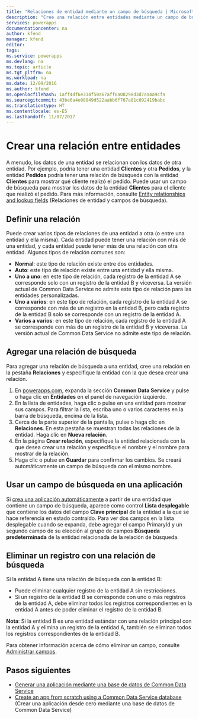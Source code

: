 ```yaml
---
title: "Relaciones de entidad mediante un campo de búsqueda | Microsoft Docs"
description: "Cree una relación entre entidades mediante un campo de búsqueda."
services: powerapps
documentationcenter: na
author: kfend
manager: kfend
editor: 
tags: 
ms.service: powerapps
ms.devlang: na
ms.topic: article
ms.tgt_pltfrm: na
ms.workload: na
ms.date: 12/09/2016
ms.author: kfend
ms.openlocfilehash: 1aff4df6e314f50a67aff6a08298d3d7aa4a9cfa
ms.sourcegitcommit: 43be6a4e08849d522aabb6f767a81c092419babc
ms.translationtype: HT
ms.contentlocale: es-ES
ms.lasthandoff: 11/07/2017
---
```

# <a name="build-a-relationship-between-entities"></a>Crear una relación entre entidades
A menudo, los datos de una entidad se relacionan con los datos de otra entidad. Por ejemplo, podría tener una entidad **Clientes** y otra **Pedidos**, y la entidad **Pedidos** podría tener una relación de búsqueda con la entidad **Clientes** para mostrar qué cliente realizó el pedido. Puede usar un campo de búsqueda para mostrar los datos de la entidad **Clientes** para el cliente que realizó el pedido. Para más información, consulte [Entity relationships and lookup fields](https://docs.microsoft.com/en-us/common-data-service/entity-reference/relationships) (Relaciones de entidad y campos de búsqueda).

## <a name="define-a-relationship"></a>Definir una relación
Puede crear varios tipos de relaciones de una entidad a otra (o entre una entidad y ella misma). Cada entidad puede tener una relación con más de una entidad, y cada entidad puede tener más de una relación con otra entidad. Algunos tipos de relación comunes son:

* **Normal**: este tipo de relación existe entre dos entidades.
* **Auto**: este tipo de relación existe entre una entidad y ella misma.
* **Uno a uno**: en este tipo de relación, cada registro de la entidad A se corresponde solo con un registro de la entidad B y viceversa. La versión actual de Common Data Service no admite este tipo de relación para las entidades personalizadas.
* **Uno a varios**: en este tipo de relación, cada registro de la entidad A se corresponde con más de un registro en la entidad B, pero cada registro de la entidad B solo se corresponde con un registro de la entidad A.
* **Varios a varios**: en este tipo de relación, cada registro de la entidad A se corresponde con más de un registro de la entidad B y viceversa. La versión actual de Common Data Service no admite este tipo de relación.

## <a name="add-a-lookup-relation"></a>Agregar una relación de búsqueda
Para agregar una relación de búsqueda a una entidad, cree una relación en la pestaña **Relaciones** y especifique la entidad con la que desea crear una relación.

1. En [powerapps.com](https://web.powerapps.com), expanda la sección **Common Data Service** y pulse o haga clic en **Entidades** en el panel de navegación izquierdo.
2. En la lista de entidades, haga clic o pulse en una entidad para mostrar sus campos. Para filtrar la lista, escriba uno o varios caracteres en la barra de búsqueda, encima de la lista.
3. Cerca de la parte superior de la pantalla, pulse o haga clic en **Relaciones**. En esta pestaña se muestran todas las relaciones de la entidad. Haga clic en **Nueva relación**.
4. En la página **Crear relación**, especifique la entidad relacionada con la que desea crear una relación y especifique el nombre y el nombre para mostrar de la relación.
5. Haga clic o pulse en **Guardar** para confirmar los cambios. Se creará automáticamente un campo de búsqueda con el mismo nombre.

## <a name="use-a-lookup-field-in-an-app"></a>Usar un campo de búsqueda en una aplicación
Si [crea una aplicación automáticamente](data-platform-create-app.md) a partir de una entidad que contiene un campo de búsqueda, aparece como control **Lista desplegable** que contiene los datos del campo **Clave principal** de la entidad a la que se hace referencia en estado contraído. Para ver dos campos en la lista desplegable cuando se expanda, debe agregar el campo PrimaryId y un segundo campo de su elección al grupo de campos **Búsqueda predeterminada** de la entidad relacionada de la relación de búsqueda.

## <a name="delete-a-record-with-a-lookup-relation"></a>Eliminar un registro con una relación de búsqueda
Si la entidad A tiene una relación de búsqueda con la entidad B:

* Puede eliminar cualquier registro de la entidad A sin restricciones.
* Si un registro de la entidad B se corresponde con uno o más registros de la entidad A, debe eliminar todos los registros correspondientes en la entidad A antes de poder eliminar el registro de la entidad B.

**Nota**: Si la entidad B es una entidad estándar con una relación principal con la entidad A y elimina un registro de la entidad A, también se eliminan todos los registros correspondientes de la entidad B.

Para obtener información acerca de cómo eliminar un campo, consulte [Administrar campos](data-platform-manage-fields.md).

## <a name="next-steps"></a>Pasos siguientes
* [Generar una aplicación mediante una base de datos de Common Data Service](data-platform-create-app.md)
* [Create an app from scratch using a Common Data Service database](data-platform-create-app-scratch.md) (Crear una aplicación desde cero mediante una base de datos de Common Data Service)

